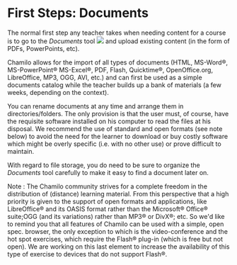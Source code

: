 # First Steps: Documents

The normal first step any teacher takes when needing content for a course is to go to the _Documents_ tool ![](../../.gitbook/assets/graphics111.png) and upload existing content \(in the form of PDFs, PowerPoints, etc\).

Chamilo allows for the import of all types of documents \(HTML, MS-Word®, MS-PowerPoint® MS-Excel®, PDF, Flash, Quicktime®, OpenOffice.org, LibreOffice, MP3, OGG, AVI, etc.\) and can first be used as a simple documents catalog while the teacher builds up a bank of materials \(a few weeks, depending on the context\).

You can rename documents at any time and arrange them in directories/folders. The only provision is that the user must, of course, have the requisite software installed on his computer to read the files at his disposal. We recommend the use of standard and open formats \(see note below\) to avoid the need for the learner to download or buy costly software which might be overly specific \(i.e. with no other use\) or prove difficult to maintain.

With regard to file storage, you do need to be sure to organize the _Documents_ tool carefully to make it easy to find a document later on.

Note : The Chamilo community strives for a complete freedom in the distribution of \(distance\) learning material. From this perspective that a high priority is given to the support of open formats and applications, like LibreOffice® and its OASIS format rather than the Microsoft® Office® suite;OGG \(and its variations\) rather than MP3® or DivX®; etc. So we'd like to remind you that all features of Chamilo can be used with a simple, open spec. browser, the only exception to which is the video-conference and the hot spot exercises, which require the Flash® plug-in \(which is free but not open\). We are working on this last element to increase the availability of this type of exercise to devices that do not support Flash®.

